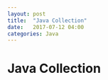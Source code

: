 ```yaml
---
layout: post
title:  "Java Collection"
date:   2017-07-12 04:00
categories: Java
---
```

# Java Collection
